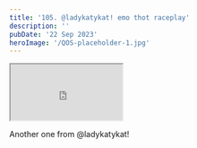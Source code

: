 ```yaml
---
title: '105. @ladykatykat! emo thot raceplay'
description: ''
pubDate: '22 Sep 2023'
heroImage: '/QOS-placeholder-1.jpg'
---
```

<iframe src="https://drive.google.com/file/d/1XLdgreUvWJ14pG-BiVdansfeHCqhsQZj/preview" width="200" height="100" allow="autoplay" allowfullscreen="allowfullscreen"></iframe>

Another one from @ladykatykat!